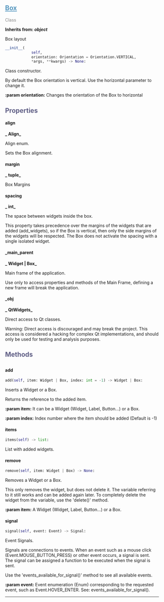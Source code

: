 

## <h2 style="color: #5697bf;"><u>Box</u></h2>

<span style="color: #888;">Class</span>

**Inherits from: _object_**

Box layout

```python
__init__(
            self,
            orientation: Orientation = Orientation.VERTICAL,
            *args, **kwargs) -> None:
```

Class constructor.

By default the Box orientation is vertical. Use the horizontal 
parameter to change it.



**:param orientation:** Changes the orientation of the Box to horizontal


### <h2 style="color: #5e5d84;">Properties</h2>

#### align

**_  Align_**

Align enum.

Sets the Box alignment.



#### margin

**_  tuple_**

Box Margins


#### spacing

**_  int_**


The space between widgets inside the box.

This property takes precedence over the margins of the widgets that 
are added (add_widgets), so if the Box is vertical, then only the side 
margins of the widgets will be respected. The Box does not activate 
the spacing with a single isolated widget.



#### _main_parent

**_  Widget | Box_**

Main frame of the application.

Use only to access properties and methods of the Main Frame, defining a 
new frame will break the application.



#### _obj

**_  QtWidgets_**

Direct access to Qt classes.

Warning: Direct access is discouraged and may break the project. 
This access is considered a hacking for complex Qt implementations, 
and should only be used for testing and analysis purposes.



### <h2 style="color: #5e5d84;">Methods<h2>


#### add

```python
add(self, item: Widget | Box, index: int = -1) -> Widget | Box:
```

Inserts a Widget or a Box.

  Returns the reference to the added item.
  
  
**:param item:** It can be a Widget (Widget, Label, Button...) or a Box.
  
**:param index:** Index number where the item should be added 
   (Default is -1)
  

#### items

```python
items(self) -> list:
```

List with added widgets.

#### remove

```python
remove(self, item: Widget | Box) -> None:
```

Removes a Widget or a Box.

  This only removes the widget, but does not delete it. The variable 
  referring to it still works and can be added again later. To 
  completely delete the widget from the variable, use the 'delete()' 
  method.

  
**:param item:** A Widget (Widget, Label, Button...) or a Box.
  

#### signal

```python
signal(self, event: Event) -> Signal:
```

Event Signals.

  Signals are connections to events. When an event such as a mouse 
  click (Event.MOUSE_BUTTON_PRESS) or other event occurs, a signal is 
  sent. The signal can be assigned a function to be executed when the 
  signal is sent.

  Use the 'events_available_for_signal()' method to see all available 
  events.

  
**:param event:**
   Event enumeration (Enum) corresponding to the requested event, 
   such as Event.HOVER_ENTER. See: events_available_for_signal().
  


---